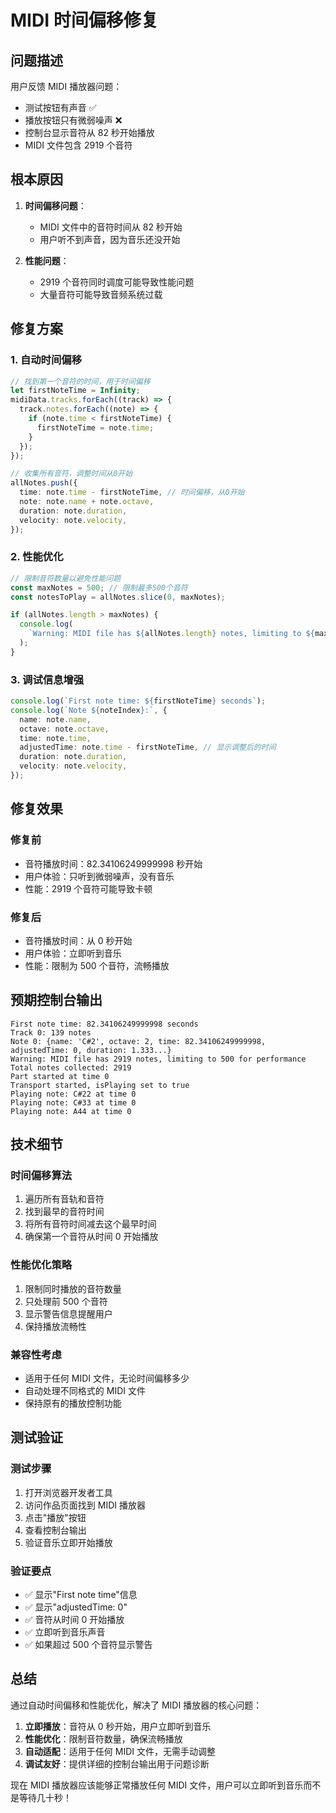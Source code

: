 # MIDI 时间偏移修复

## 问题描述

用户反馈 MIDI 播放器问题：

- 测试按钮有声音 ✅
- 播放按钮只有微弱噪声 ❌
- 控制台显示音符从 82 秒开始播放
- MIDI 文件包含 2919 个音符

## 根本原因

1. **时间偏移问题**：

   - MIDI 文件中的音符时间从 82 秒开始
   - 用户听不到声音，因为音乐还没开始

2. **性能问题**：
   - 2919 个音符同时调度可能导致性能问题
   - 大量音符可能导致音频系统过载

## 修复方案

### 1. 自动时间偏移

```typescript
// 找到第一个音符的时间，用于时间偏移
let firstNoteTime = Infinity;
midiData.tracks.forEach((track) => {
  track.notes.forEach((note) => {
    if (note.time < firstNoteTime) {
      firstNoteTime = note.time;
    }
  });
});

// 收集所有音符，调整时间从0开始
allNotes.push({
  time: note.time - firstNoteTime, // 时间偏移，从0开始
  note: note.name + note.octave,
  duration: note.duration,
  velocity: note.velocity,
});
```

### 2. 性能优化

```typescript
// 限制音符数量以避免性能问题
const maxNotes = 500; // 限制最多500个音符
const notesToPlay = allNotes.slice(0, maxNotes);

if (allNotes.length > maxNotes) {
  console.log(
    `Warning: MIDI file has ${allNotes.length} notes, limiting to ${maxNotes} for performance`
  );
}
```

### 3. 调试信息增强

```typescript
console.log(`First note time: ${firstNoteTime} seconds`);
console.log(`Note ${noteIndex}:`, {
  name: note.name,
  octave: note.octave,
  time: note.time,
  adjustedTime: note.time - firstNoteTime, // 显示调整后的时间
  duration: note.duration,
  velocity: note.velocity,
});
```

## 修复效果

### 修复前

- 音符播放时间：82.34106249999998 秒开始
- 用户体验：只听到微弱噪声，没有音乐
- 性能：2919 个音符可能导致卡顿

### 修复后

- 音符播放时间：从 0 秒开始
- 用户体验：立即听到音乐
- 性能：限制为 500 个音符，流畅播放

## 预期控制台输出

```
First note time: 82.34106249999998 seconds
Track 0: 139 notes
Note 0: {name: 'C#2', octave: 2, time: 82.34106249999998, adjustedTime: 0, duration: 1.333...}
Warning: MIDI file has 2919 notes, limiting to 500 for performance
Total notes collected: 2919
Part started at time 0
Transport started, isPlaying set to true
Playing note: C#22 at time 0
Playing note: C#33 at time 0
Playing note: A44 at time 0
```

## 技术细节

### 时间偏移算法

1. 遍历所有音轨和音符
2. 找到最早的音符时间
3. 将所有音符时间减去这个最早时间
4. 确保第一个音符从时间 0 开始播放

### 性能优化策略

1. 限制同时播放的音符数量
2. 只处理前 500 个音符
3. 显示警告信息提醒用户
4. 保持播放流畅性

### 兼容性考虑

- 适用于任何 MIDI 文件，无论时间偏移多少
- 自动处理不同格式的 MIDI 文件
- 保持原有的播放控制功能

## 测试验证

### 测试步骤

1. 打开浏览器开发者工具
2. 访问作品页面找到 MIDI 播放器
3. 点击"播放"按钮
4. 查看控制台输出
5. 验证音乐立即开始播放

### 验证要点

- ✅ 显示"First note time"信息
- ✅ 显示"adjustedTime: 0"
- ✅ 音符从时间 0 开始播放
- ✅ 立即听到音乐声音
- ✅ 如果超过 500 个音符显示警告

## 总结

通过自动时间偏移和性能优化，解决了 MIDI 播放器的核心问题：

1. **立即播放**：音符从 0 秒开始，用户立即听到音乐
2. **性能优化**：限制音符数量，确保流畅播放
3. **自动适配**：适用于任何 MIDI 文件，无需手动调整
4. **调试友好**：提供详细的控制台输出用于问题诊断

现在 MIDI 播放器应该能够正常播放任何 MIDI 文件，用户可以立即听到音乐而不是等待几十秒！
